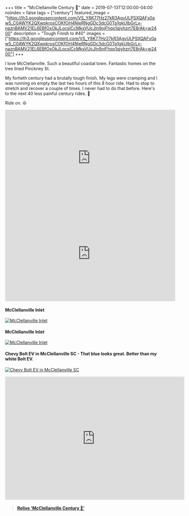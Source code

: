 +++
title =  "McClellanville Century 💯"
date = 2019-07-13T12:00:00-04:00
noindex = false
tags = ["century"]
featured_image = "https://lh3.googleusercontent.com/VS_Y8K77Hz27kR3AgvULPSXQAFx0aw5_C0AWYK2QXwpkrosCOKfOH4NjeRNgGDc3dcG0Tp1gkUIbGrLx-naznBAMV21EL6EBfOxOkJLocsICcMksVUcJIn9ojFhqx1qjyhzrt7E8rAk=w2400"
description = "Tough Finish to #40"
images = ["https://lh3.googleusercontent.com/VS_Y8K77Hz27kR3AgvULPSXQAFx0aw5_C0AWYK2QXwpkrosCOKfOH4NjeRNgGDc3dcG0Tp1gkUIbGrLx-naznBAMV21EL6EBfOxOkJLocsICcMksVUcJIn9ojFhqx1qjyhzrt7E8rAk=w2400"]
+++

I love McClellanville. Such a beautiful coastal town. Fantastic homes on the tree lined Pinckney St.

My fortieth century had a brutally tough finish. My legs were cramping and I was running on empty the last two hours of this 8 hour ride. Had to stop to stretch and recover a couple of times. I never had to do that before. Here's to the next 40 less painful century rides. 🍺

Ride on. ☮

<iframe width="560" height="315" src="https://www.youtube.com/embed/nUFz-3lrfbU" frameborder="0" allow="accelerometer; autoplay; encrypted-media; gyroscope; picture-in-picture" allowfullscreen></iframe>

<iframe width="560" height="315" src="https://www.youtube.com/embed/_dtBgQZPISw" frameborder="0" allow="accelerometer; autoplay; encrypted-media; gyroscope; picture-in-picture" allowfullscreen></iframe>

#### McClellanville Inlet
[![McClellanville Inlet](https://lh3.googleusercontent.com/w3yJjLjvKSRxofh42sHLUX9iTv3yD5NQvRsK-zIGppXx8QWOuozU-XDbakwLX2mfsnYIqWQfPvhSihmO6CN7GodzjOvkBvscFv-v2bSq8Ii0dYuuKWEwMqvlplPc-1FC1mZa9wt77Co=w2400)](https://lh3.googleusercontent.com/w3yJjLjvKSRxofh42sHLUX9iTv3yD5NQvRsK-zIGppXx8QWOuozU-XDbakwLX2mfsnYIqWQfPvhSihmO6CN7GodzjOvkBvscFv-v2bSq8Ii0dYuuKWEwMqvlplPc-1FC1mZa9wt77Co=w2400)

#### McClellanville Inlet
[![McClellanville Inlet](https://lh3.googleusercontent.com/RMMCxWGWxisOI0W45GE6ZiQaRZdng3pHrFQfiKYPd7iS4yXW8Uzq9cBRJ1xgY33XR-VrZEAJwUE3JIt50V5X8zBWS0NY4hHcmQbmaQN1PBvfiDvLx3A11LvKNh2YabBvhn8G3k-Sjz4=w2400)](https://lh3.googleusercontent.com/RMMCxWGWxisOI0W45GE6ZiQaRZdng3pHrFQfiKYPd7iS4yXW8Uzq9cBRJ1xgY33XR-VrZEAJwUE3JIt50V5X8zBWS0NY4hHcmQbmaQN1PBvfiDvLx3A11LvKNh2YabBvhn8G3k-Sjz4=w2400)


#### Chevy Bolt EV in McClellanville SC - That blue looks great. Better than my white Bolt EV.
[![Chevy Bolt EV in McClellanville SC](https://lh3.googleusercontent.com/tEkz78pwQxQGmU3yxFzN-knw1f2MgLI9cmLIiDBbbluikCsY4sPlX7cuZSv00UqYT3iP7zDrSIyL8csUdv7gDkHmp_TqKGPkn4mXS3bbtngSkhxebtrKWwl9dX9U-YK5q1ZCCmKLejE=w2400)](https://lh3.googleusercontent.com/tEkz78pwQxQGmU3yxFzN-knw1f2MgLI9cmLIiDBbbluikCsY4sPlX7cuZSv00UqYT3iP7zDrSIyL8csUdv7gDkHmp_TqKGPkn4mXS3bbtngSkhxebtrKWwl9dX9U-YK5q1ZCCmKLejE=w2400)


<iframe height='405' width='590' frameborder='0' allowtransparency='true' scrolling='no' src='https://www.strava.com/activities/2528846706/embed/8a4d5875c7edc630cf1e7911d7bf6b5400f97988'></iframe>

<blockquote class="embedly-card" data-card-controls="0" data-card-key="f1631a41cb254ca5b035dc5747a5bd75"><h4><a href="https://www.relive.cc/view/g37364583906?r=embed-site">Relive 'McClellanville Century 💯'</a></h4></blockquote>
        <script async src="https://cdn.embedly.com/widgets/platform.js" charset="UTF-8"></script>
